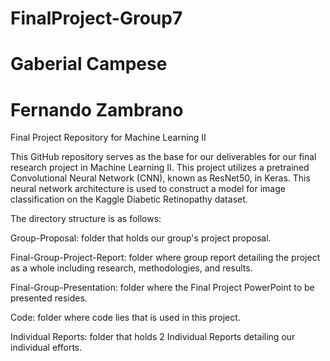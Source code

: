 # FinalProject-Group7
# Gaberial Campese
# Fernando Zambrano
Final Project Repository for Machine Learning II

This GitHub repository serves as the base for our deliverables for our final research project in Machine Learning II. This project utilizes a pretrained Convolutional Neural Network (CNN), known as ResNet50, in Keras. This neural network architecture is used to construct a model for image classification on the Kaggle Diabetic Retinopathy dataset.

The directory structure is as follows:
  
  Group-Proposal: folder that holds our group's project proposal.
  
  Final-Group-Project-Report: folder where group report detailing the project as a whole including research, methodologies, 
  and results.
  
  Final-Group-Presentation: folder where the Final Project PowerPoint to be presented resides.
  
  Code: folder where code lies that is used in this project.
  
  Individual Reports: folder that holds 2 Individual Reports detailing our individual efforts.
